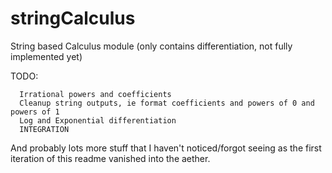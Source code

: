 stringCalculus
==============

String based Calculus module (only contains differentiation, not fully implemented yet)

TODO:

      Irrational powers and coefficients
      Cleanup string outputs, ie format coefficients and powers of 0 and powers of 1
      Log and Exponential differentiation
      INTEGRATION
      
 And probably lots more stuff that I haven't noticed/forgot seeing as the first iteration of this readme vanished into the aether.
